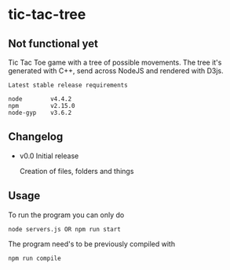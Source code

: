 # tic-tac-tree

## Not functional yet ##

Tic Tac Toe game with a tree of possible movements.
The tree it's generated with C++, send across NodeJS and rendered with D3js.


	Latest stable release requirements

	node		v4.4.2
	npm 		v2.15.0
	node-gyp	v3.6.2

## Changelog ##

- v0.0 Initial release

	Creation of files, folders and things

## Usage ##

To run the program you can only do 

	node servers.js OR npm run start

The program need's to be previously compiled with

	npm run compile